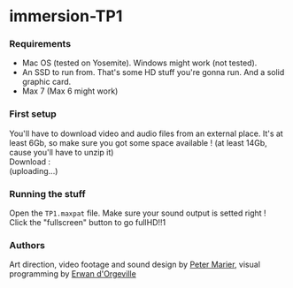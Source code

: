 # immersion-TP1


### Requirements
- Mac OS (tested on Yosemite). Windows might work (not tested). 
- An SSD to run from. That's some HD stuff you're gonna run. And a solid graphic card.
- Max 7 (Max 6 might work)

### First setup
You'll have to download video and audio files from an external place. It's at least 6Gb, so make sure you got some space available ! (at least 14Gb, cause you'll have to unzip it)  
Download :  
(uploading...)

### Running the stuff
Open the ```TP1.maxpat``` file. Make sure your sound output is setted right !  
Click the "fullscreen" button to go fullHD!!1

### Authors
Art direction, video footage and sound design by [Peter Marier](http://peterartvisuel.com/), visual programming by [Erwan d'Orgeville](http://erwandorgeville.com)
